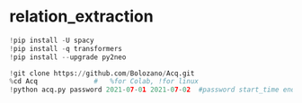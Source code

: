# relation_extraction

```python
!pip install -U spacy
!pip install -q transformers 
!pip install --upgrade py2neo
```
```python
!git clone https://github.com/Bolozano/Acq.git
%cd Acq              #   %for Colab, !for linux
!python acq.py password 2021-07-01 2021-07-02  #password start_time end_time
```

